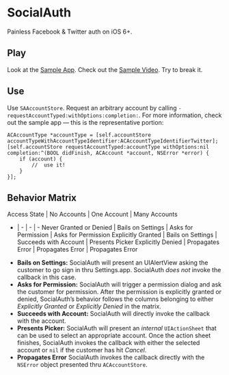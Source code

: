 # SocialAuth

Painless Facebook & Twitter auth on iOS 6+.

## Play

Look at the [Sample App](https://github.com/evadne/SocialAuth-Sample). Check out the [Sample Video](http://vimeo.com/evadne/socialauth-debut). Try to break it.

## Use

Use `SAAccountStore`. Request an arbitrary account by calling `-requestAccountTyped:withOptions:completion:`. For more information, check out the sample app — this is the representative portion:

	ACAccountType *accountType = [self.accountStore accountTypeWithAccountTypeIdentifier:ACAccountTypeIdentifierTwitter];
	[self.accountStore requestAccountTyped:accountType withOptions:nil completion:^(BOOL didFinish, ACAccount *account, NSError *error) {
		if (account) {
			//	use it!
		}
	}];

## Behavior Matrix

Access State | No Accounts | One Account | Many Accounts
- | - | - | -
Never Granted or Denied | Bails on Settings | Asks for Permission | Asks for Permission
Explicitly Granted      | Bails on Settings | Succeeds with Account | Presents Picker
Explicitly Denied       | Propagates Error | Propagates Error | Propagates Error

* **Bails on Settings:** SocialAuth will present an UIAlertView asking the customer to go sign in thru Settings.app. SocialAuth *does not* invoke the callback in this case.
* **Asks for Permission:** SocialAuth will trigger a permission dialog and ask the customer for permission. After the permission is explicitly granted or denied, SocialAuth’s behavior follows the columns belonging to either *Explicitly Granted* or *Explicitly Denied* in the matrix.
* **Succeeds with Account:** SocialAuth will directly invoke the callback with the account.
* **Presents Picker:** SocialAuth will present an *internal* `UIActionSheet` that can be used to select an appropriate account. Once the action sheet finishes, SocialAuth invokes the callback with either the selected account or `nil` if the customer has hit *Cancel*.
* **Propagates Error** SocialAuth invokes the callback directly with the `NSError` object presented thru `ACAccountStore`.